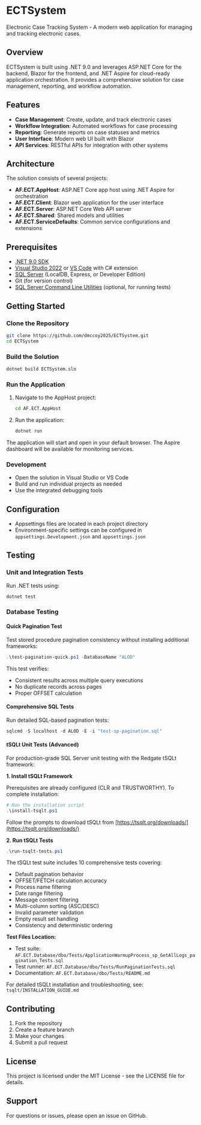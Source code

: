 # ECTSystem

Electronic Case Tracking System - A modern web application for managing and tracking electronic cases.

## Overview

ECTSystem is built using .NET 9.0 and leverages ASP.NET Core for the backend, Blazor for the frontend, and .NET Aspire for cloud-ready application orchestration. It provides a comprehensive solution for case management, reporting, and workflow automation.

## Features

- **Case Management**: Create, update, and track electronic cases
- **Workflow Integration**: Automated workflows for case processing
- **Reporting**: Generate reports on case statuses and metrics
- **User Interface**: Modern web UI built with Blazor
- **API Services**: RESTful APIs for integration with other systems

## Architecture

The solution consists of several projects:

- **AF.ECT.AppHost**: ASP.NET Core app host using .NET Aspire for orchestration
- **AF.ECT.Client**: Blazor web application for the user interface
- **AF.ECT.Server**: ASP.NET Core Web API server
- **AF.ECT.Shared**: Shared models and utilities
- **AF.ECT.ServiceDefaults**: Common service configurations and extensions

## Prerequisites

- [.NET 9.0 SDK](https://dotnet.microsoft.com/download/dotnet/9.0)
- [Visual Studio 2022](https://visualstudio.microsoft.com/) or [VS Code](https://code.visualstudio.com/) with C# extension
- [SQL Server](https://www.microsoft.com/en-us/sql-server/sql-server-downloads) (LocalDB, Express, or Developer Edition)
- Git (for version control)
- [SQL Server Command Line Utilities](https://aka.ms/sqlcmd) (optional, for running tests)

## Getting Started

### Clone the Repository

```bash
git clone https://github.com/dmccoy2025/ECTSystem.git
cd ECTSystem
```

### Build the Solution

```bash
dotnet build ECTSystem.sln
```

### Run the Application

1. Navigate to the AppHost project:
   ```bash
   cd AF.ECT.AppHost
   ```

2. Run the application:
   ```bash
   dotnet run
   ```

The application will start and open in your default browser. The Aspire dashboard will be available for monitoring services.

### Development

- Open the solution in Visual Studio or VS Code
- Build and run individual projects as needed
- Use the integrated debugging tools

## Configuration

- Appsettings files are located in each project directory
- Environment-specific settings can be configured in `appsettings.Development.json` and `appsettings.json`

## Testing

### Unit and Integration Tests

Run .NET tests using:
```bash
dotnet test
```

### Database Testing

#### Quick Pagination Test
Test stored procedure pagination consistency without installing additional frameworks:

```powershell
.\test-pagination-quick.ps1 -DatabaseName "ALOD"
```

This test verifies:
- Consistent results across multiple query executions
- No duplicate records across pages
- Proper OFFSET calculation

#### Comprehensive SQL Tests
Run detailed SQL-based pagination tests:

```powershell
sqlcmd -S localhost -d ALOD -E -i "test-sp-pagination.sql"
```

#### tSQLt Unit Tests (Advanced)

For production-grade SQL Server unit testing with the Redgate tSQLt framework:

**1. Install tSQLt Framework**

Prerequisites are already configured (CLR and TRUSTWORTHY). To complete installation:

```powershell
# Run the installation script
.\install-tsqlt.ps1
```

Follow the prompts to download tSQLt from [https://tsqlt.org/downloads/](https://tsqlt.org/downloads/)

**2. Run tSQLt Tests**

```powershell
.\run-tsqlt-tests.ps1
```

The tSQLt test suite includes 10 comprehensive tests covering:
- Default pagination behavior
- OFFSET/FETCH calculation accuracy
- Process name filtering
- Date range filtering
- Message content filtering
- Multi-column sorting (ASC/DESC)
- Invalid parameter validation
- Empty result set handling
- Consistency and deterministic ordering

**Test Files Location:**
- Test suite: `AF.ECT.Database/dbo/Tests/ApplicationWarmupProcess_sp_GetAllLogs_pagination_Tests.sql`
- Test runner: `AF.ECT.Database/dbo/Tests/RunPaginationTests.sql`
- Documentation: `AF.ECT.Database/dbo/Tests/README.md`

For detailed tSQLt installation and troubleshooting, see: `tsqlt/INSTALLATION_GUIDE.md`

## Contributing

1. Fork the repository
2. Create a feature branch
3. Make your changes
4. Submit a pull request

## License

This project is licensed under the MIT License - see the LICENSE file for details.

## Support

For questions or issues, please open an issue on GitHub.